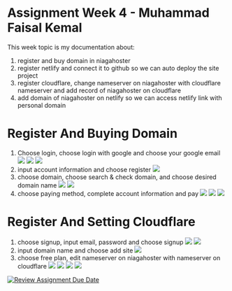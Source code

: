 # Assignment Week 4 - Muhammad Faisal Kemal
This week topic is my documentation about:
1. register and buy domain in niagahoster
2. register netlify and connect it to github so we can auto deploy the site project
3. register cloudflare, change nameserver on niagahoster with cloudflare nameserver and add record of niagahoster on cloudflare
4. add domain of niagahoster on netlify so we can access netlify link with personal domain

# Register And Buying Domain
1. Choose login, choose login with google and choose your google email
   ![](https://raw.githubusercontent.com/mfaisalkemal/RevoU_SEFS_Scholarship/main/gambar/week4/1.webp)
   ![](https://raw.githubusercontent.com/mfaisalkemal/RevoU_SEFS_Scholarship/main/gambar/week4/2.webp)
   ![](https://raw.githubusercontent.com/mfaisalkemal/RevoU_SEFS_Scholarship/main/gambar/week4/3.webp)
2. input account information and choose register
   ![](https://raw.githubusercontent.com/mfaisalkemal/RevoU_SEFS_Scholarship/main/gambar/week4/3a.webp)
3. choose domain, choose search & check domain, and choose desired domain name
   ![](https://raw.githubusercontent.com/mfaisalkemal/RevoU_SEFS_Scholarship/main/gambar/week4/4.webp)
   ![](https://raw.githubusercontent.com/mfaisalkemal/RevoU_SEFS_Scholarship/main/gambar/week4/5.webp)
4. choose paying method, complete account information and pay
   ![](https://raw.githubusercontent.com/mfaisalkemal/RevoU_SEFS_Scholarship/main/gambar/week4/6.webp)
   ![](https://raw.githubusercontent.com/mfaisalkemal/RevoU_SEFS_Scholarship/main/gambar/week4/7.webp)
   ![](https://raw.githubusercontent.com/mfaisalkemal/RevoU_SEFS_Scholarship/main/gambar/week4/8.webp)

# Register And Setting Cloudflare
1. choose signup, input email, password and choose signup
   ![](https://raw.githubusercontent.com/mfaisalkemal/RevoU_SEFS_Scholarship/main/gambar/week4/9.webp)
   ![](https://raw.githubusercontent.com/mfaisalkemal/RevoU_SEFS_Scholarship/main/gambar/week4/10.webp)
2. input domain name and choose add site
   ![](https://raw.githubusercontent.com/mfaisalkemal/RevoU_SEFS_Scholarship/main/gambar/week4/11.webp)
4. choose free plan, edit nameserver on niagahoster with nameserver on cloudflare
   ![](https://raw.githubusercontent.com/mfaisalkemal/RevoU_SEFS_Scholarship/main/gambar/week4/12.webp)
   ![](https://raw.githubusercontent.com/mfaisalkemal/RevoU_SEFS_Scholarship/main/gambar/week4/13.webp)
   ![](https://raw.githubusercontent.com/mfaisalkemal/RevoU_SEFS_Scholarship/main/gambar/week4/14.webp)
   ![](https://raw.githubusercontent.com/mfaisalkemal/RevoU_SEFS_Scholarship/main/gambar/week4/15.webp)

[![Review Assignment Due Date](https://classroom.github.com/assets/deadline-readme-button-24ddc0f5d75046c5622901739e7c5dd533143b0c8e959d652212380cedb1ea36.svg)](https://classroom.github.com/a/isPhTOcA)
